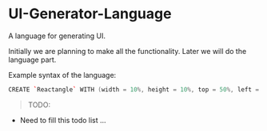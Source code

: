 # UI-Generator-Language
A language for generating UI.

Initially we are planning to make all the functionality. Later we will do the language part.

Example syntax of the language:

```c++
CREATE `Reactangle` WITH (width = 10%, height = 10%, top = 50%, left = 50%, fillColor = #FF0000FF, borderWidth = 2, borderColor = #000000FF) as `r1`
```

> TODO:
- Need to fill this todo list ...
